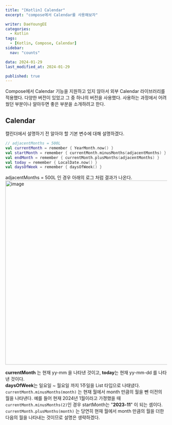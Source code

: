 ```yaml
---
title: "[Kotlin] Calendar"
excerpt: "compose에서 Calendar를 사용해보자"

writer: DaeYoungEE
categories:
  - Kotlin
tags:
  - [Kotlin, Compose, Calendar]
sidebar:
  nav: "counts"

data: 2024-01-29
last_modified_at: 2024-01-29

published: true
---
```


Compose에서 Calendar 기능을 지원하고 있지 않아서 외부 Calendar 라이브러리를 적용했다. 다양한 버전이 있었고 그 중 하나의 버전을 사용했다. 사용하는 과정에서 어려웠던 부분이나 알아두면 좋은 부분을 소개하려고 한다.

## Calendar

캘린더에서 설명하기 전 알아야 할 기본 변수에 대해 설명하겠다.

```kotlin
// adjacentMonths = 500L
val currentMonth = remember { YearMonth.now() }
val startMonth = remember { currentMonth.minusMonths(adjacentMonths) }
val endMonth = remember { currentMonth.plusMonths(adjacentMonths) }
val today = remember { LocalDate.now() }
val daysOfWeek = remember { daysOfWeek() }
```

adjacentMonths = 500L 인 경우 아래의 로그 처럼 결과가 나온다.
<img width="574" alt="image" src="https://github.com/DaeYoungee/Compose_study/assets/121485300/a9afe5e0-a556-4d99-baab-6e2e32b04a06">

**currentMonth** 는 현재 yy-mm 을 나타낸 것이고, **today**는 현재 yy-mm-dd 를 나타낸 것이다.  
**daysOfWeek**는 일요일 ~ 월요일 까지 1주일을 List 타입으로 나태냈다.  
`currentMonth.minusMonths(month)` 는 현재 월에서 month 만큼의 월을 뺀 이전의 월을 나타낸다. 예를 들어 현재 2024년 1월이라고 가졍했을 때 `currentMonth.minusMonths(2)`인 경우 startMonth는 "**2023-11**" 이 되는 셈이다.  
`currentMonth.plusMonths(month)` 는 당연히 현재 월에서 month 만큼의 월을 더한 다음의 월을 나타내는 것이므로 설명은 생략하겠다.
